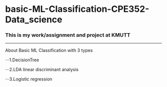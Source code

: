 # basic-ML-Classification-CPE352-Data_science
### This is my work/assignment and project at KMUTT
------------
About Basic ML Classification with 3 types 

  ⋅⋅⋅1.DecisionTree 
  
  ⋅⋅⋅2.LDA linear discriminant analysis 
  
  ⋅⋅⋅3.Logistic regression
